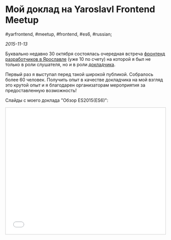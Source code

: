 # Мой доклад на Yaroslavl Frontend Meetup

#yarfrontend, #meetup, #frontend, #es6, #russian;

_2015-11-13_

Буквально недавно 30 октября состоялась очередная встреча [фронтенд разработчиков в Ярославле](http://yarfrontend.ru/) (уже 10 по счету) на которой я был не только в роли слушателя, но и в роли [докладчика](http://yarfrontend.ru/talks/5-es6-new-features/).

Первый раз я выступал перед такой широкой публикой. Собралось более 60 человек. Получить опыт в качестве докладчика на мой взгляд это крутой опыт и я благодарен организаторам мероприятия за предоставленную возможность!

Слайды с моего доклада "Обзор ES2015(ES6)":

<iframe src="//www.slideshare.net/slideshow/embed_code/key/492xaZNJ9WOgH4" width="800" height="400" frameborder="0" marginwidth="0" marginheight="0" scrolling="no" style="border:1px solid #CCC; border-width:1px; margin-bottom:5px; max-width: 100%;" allowfullscreen> </iframe>